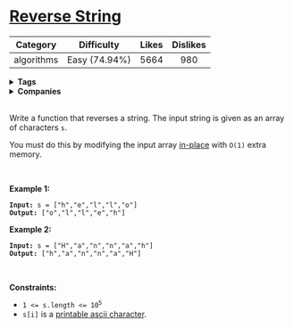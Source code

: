 # [Reverse String](https://leetcode.com/problems/reverse-string/description/)

| Category | Difficulty | Likes | Dislikes |
| :------: | :--------: | :---: | :------: |
| algorithms | Easy (74.94%) | 5664 | 980 |

<details>
  <summary><strong>Tags</strong></summary>

  [two-pointers](https://leetcode.com/tag/two-pointers) | [string](https://leetcode.com/tag/string)

</details>

<details>
  <summary><strong>Companies</strong></summary>

  

</details>
<br />
<p>Write a function that reverses a string. The input string is given as an array of characters <code>s</code>.</p>

<p>You must do this by modifying the input array <a href="https://en.wikipedia.org/wiki/In-place_algorithm" target="_blank">in-place</a> with <code>O(1)</code> extra memory.</p>

<p>&nbsp;</p>
<p><strong>Example 1:</strong></p>
<pre><code><strong>Input:</strong> s = ["h","e","l","l","o"]
<strong>Output:</strong> ["o","l","l","e","h"]</code></pre><p><strong>Example 2:</strong></p>
<pre><code><strong>Input:</strong> s = ["H","a","n","n","a","h"]
<strong>Output:</strong> ["h","a","n","n","a","H"]</code></pre>
<p>&nbsp;</p>
<p><strong>Constraints:</strong></p>

<ul>
  <li><code>1 &lt;= s.length &lt;= 10<sup>5</sup></code></li>
  <li><code>s[i]</code> is a <a href="https://en.wikipedia.org/wiki/ASCII#Printable_characters" target="_blank">printable ascii character</a>.</li>
</ul>

